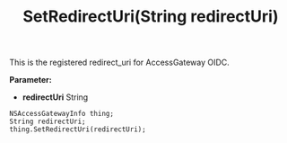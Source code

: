 ﻿---
uid: crmscript_ref_NSAccessGatewayInfo_SetRedirectUri
title: SetRedirectUri(String redirectUri)
intellisense: NSAccessGatewayInfo.SetRedirectUri
keywords: NSAccessGatewayInfo, GetRedirectUri
so.topic: reference
---

This is the registered redirect_uri for AccessGateway OIDC.

**Parameter:** 
 - **redirectUri** String

```crmscript
NSAccessGatewayInfo thing;
String redirectUri;
thing.SetRedirectUri(redirectUri);
```

